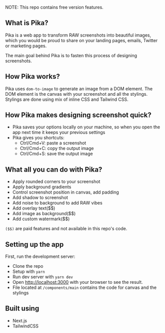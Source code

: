 NOTE: This repo contains free version features.

## What is Pika?

Pika is a web app to transform RAW screenshots 
into beautiful images, which you would be proud to share
on your landing pages, emails, Twitter or marketing pages.

The main goal behind Pika is to fasten this process
of designing screenshots.

## How Pika works?

Pika uses `dom-to-image` to generate an image from
a DOM element. The DOM element is the canvas 
with your screenshot and all the stylings.
Stylings are done using mix of inline CSS and Tailwind CSS.

## How Pika makes designing screenshot quick?

- Pika saves your options locally on your machine, so when you open the app next time it keeps your previous settings
- Pika gives you shortcuts: 
  - Ctrl/Cmd+V: paste a screenshot
  - Ctrl/Cmd+C: copy the output image
  - Ctrl/Cmd+S: save the output image

## What all you can do with Pika?

- Apply rounded corners to your screenshot
- Apply background gradients
- Control screenshot position in canvas, add padding
- Add shadow to screenshot
- Add noise to background to add RAW vibes
- Add overlay text($$)
- Add image as background($$)
- Add custom watermark($$)

`($$)` are paid features and not available in this repo's code.

## Setting up the app

First, run the development server:

- Clone the repo
- Setup with `yarn`
- Run dev server with `yarn dev`
- Open [http://localhost:3000](http://localhost:3000) with your browser to see the result.
- File located at `/components/main` contains the code for canvas and the stylings

## Built using

- Next.js
- TailwindCSS

